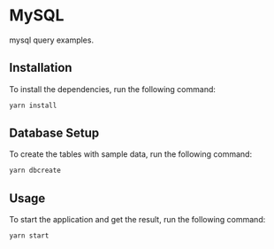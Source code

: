 # MySQL

mysql query examples.

## Installation

To install the dependencies, run the following command:

```bash
yarn install
```

## Database Setup

To create the tables with sample data, run the following command:

```bash
yarn dbcreate
```

## Usage

To start the application and get the result, run the following command:

```bash
yarn start
```

